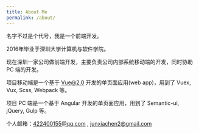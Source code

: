 ```yaml
---
title: About Me
permalink: /about/
---
```


名字不过是个代号，我是一个前端开发。  
    
       
2016年毕业于深圳大学计算机与软件学院。  

现在深圳一家公司做前端开发，主要负责公司内部系统移动端的开发，同时协助 PC 端的开发。    

项目移动端是一个基于 Vue@2.0 开发的单页面应用(web app)，用到了 Vuex, Vux, Scss, Webpack 等。    

项目 PC 端是一个基于 Angular 开发的单页面应用，用到了 Semantic-ui, jQuery, Gulp 等。    
    
个人邮箱：422400155@qq.com , junxiachen2@gmail.com
